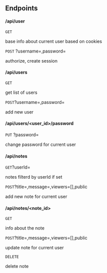 ## Endpoints

#### /api/user

`GET`  

base info about current user based on cookies

`POST` ?username=,password= 

authorize, create session 

#### /api/users
`GET`                   

get list of users

`POST`?username=,password=

add new user

#### /api/users/<user_id>/password
`PUT` ?password=

change password for current user

#### /api/notes
`GET`?userId=

notes filterd by userId if set

`POST`?title=,message=,viewers=[],public

add new note for current user

#### /api/notes/<note_id>
`GET`

info about the note

`POST`?title=,message=,viewers=[],public

update note for current user

`DELETE`

delete note
